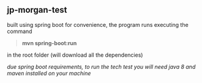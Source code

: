## jp-morgan-test

built using spring boot for convenience, the program runs executing the command 

> **mvn spring-boot:run**

in the root folder (will download all the dependencies)

*due spring boot requirements, to run the tech test you will need java 8 and maven installed on your machine*
